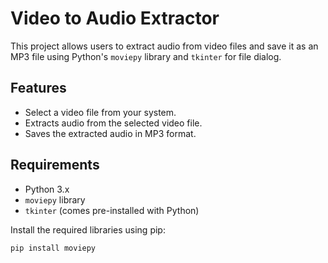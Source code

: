 # Video to Audio Extractor

This project allows users to extract audio from video files and save it as an MP3 file using Python's `moviepy` library and `tkinter` for file dialog. 

## Features

- Select a video file from your system.
- Extracts audio from the selected video file.
- Saves the extracted audio in MP3 format.

## Requirements

- Python 3.x
- `moviepy` library
- `tkinter` (comes pre-installed with Python)

Install the required libraries using pip:
```
pip install moviepy
```



